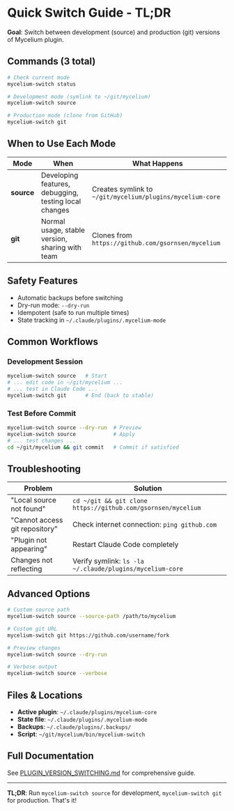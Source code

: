 # Quick Switch Guide - TL;DR

**Goal**: Switch between development (source) and production (git) versions of Mycelium plugin.

## Commands (3 total)

```bash
# Check current mode
mycelium-switch status

# Development mode (symlink to ~/git/mycelium)
mycelium-switch source

# Production mode (clone from GitHub)
mycelium-switch git
```

## When to Use Each Mode

| Mode       | When                                                  | What Happens                                              |
| ---------- | ----------------------------------------------------- | --------------------------------------------------------- |
| **source** | Developing features, debugging, testing local changes | Creates symlink to `~/git/mycelium/plugins/mycelium-core` |
| **git**    | Normal usage, stable version, sharing with team       | Clones from `https://github.com/gsornsen/mycelium`        |

## Safety Features

- Automatic backups before switching
- Dry-run mode: `--dry-run`
- Idempotent (safe to run multiple times)
- State tracking in `~/.claude/plugins/.mycelium-mode`

## Common Workflows

### Development Session

```bash
mycelium-switch source   # Start
# ... edit code in ~/git/mycelium ...
# ... test in Claude Code ...
mycelium-switch git      # End (back to stable)
```

### Test Before Commit

```bash
mycelium-switch source --dry-run  # Preview
mycelium-switch source            # Apply
# ... test changes ...
cd ~/git/mycelium && git commit   # Commit if satisfied
```

## Troubleshooting

| Problem                        | Solution                                                     |
| ------------------------------ | ------------------------------------------------------------ |
| "Local source not found"       | `cd ~/git && git clone https://github.com/gsornsen/mycelium` |
| "Cannot access git repository" | Check internet connection: `ping github.com`                 |
| "Plugin not appearing"         | Restart Claude Code completely                               |
| Changes not reflecting         | Verify symlink: `ls -la ~/.claude/plugins/mycelium-core`     |

## Advanced Options

```bash
# Custom source path
mycelium-switch source --source-path /path/to/mycelium

# Custom git URL
mycelium-switch git https://github.com/username/fork

# Preview changes
mycelium-switch source --dry-run

# Verbose output
mycelium-switch source --verbose
```

## Files & Locations

- **Active plugin**: `~/.claude/plugins/mycelium-core`
- **State file**: `~/.claude/plugins/.mycelium-mode`
- **Backups**: `~/.claude/plugins/.backups/`
- **Script**: `~/git/mycelium/bin/mycelium-switch`

## Full Documentation

See [PLUGIN_VERSION_SWITCHING.md](PLUGIN_VERSION_SWITCHING.md) for comprehensive guide.

______________________________________________________________________

**TL;DR**: Run `mycelium-switch source` for development, `mycelium-switch git` for production. That's it!
